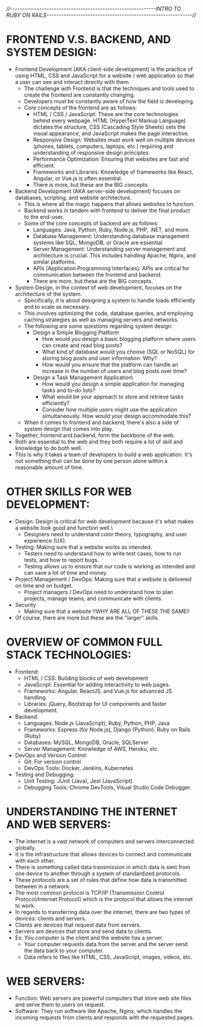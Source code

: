 *//------------------------------------------------------------INTRO TO RUBY ON RAILS------------------------------------------------------------//*

 # FRONTEND V.S. BACKEND, AND SYSTEM DESIGN:
   - Frontend Development (AKA client-side development) is the practice of using HTML, CSS and JavaScript for a website / web application so that a user can see and interact directly with them.
     * The challenge with Frontend is that the techniques and tools used to create the frontend are constantly changing.
     * Developers must be constantly aware of how the field is developing.
     * Core concepts of the frontend are as follows:
         + HTML / CSS / JavaScript: These are the core technologies behind every webpage. HTML (HyperText Markup Language) dictates the structure, CSS (Cascading Style Sheets) sets the visual appearance, and JavaScript makes the page interactive.
         + Responsive Design: Websites must work well on multiple devices (phones, tablets, computers, laptops, etc.) requiring and understanding of responsive design principles.
         + Performance Optimization: Ensuring that websites are fast and efficient.
         + Frameworks and Libraries: Knowledge of frameworks like React, Angular, or Vue.js is often essential.
         + There is more, but these are the BIG concepts.
   - Backend Development (AKA server-side development) focuses on databases, scripting, and website architecture.
     * This is where all the magic happens that allows websites to function.
     * Backend works in tandem with frontend to deliver the final product to the end-user.
     * Some of the core concepts of backend are as follows:
         + Languages: Java, Python, Ruby, Node.js, PHP, .NET, and more.
         + Database Management: Understanding database management systems like SQL, MongoDB, or Oracle are essential
         + Server Management: Understanding server management and architecture is crucial. This includes handling Apache, Nginx, and similar platforms.
         + APIs (Application Programming Interfaces): APIs are critical for communication between the frontend and backend.
         + There are more, but these are the BIG concepts.
   - System Design, in the context of web development, focuses on the architecture of the system.
     * Specifically, it is about designing a system to handle loads efficiently and to scale as necessary.
     * This involves optimizing the code, database queries, and employing caching strategies as well as managing servers and networks.  
     * The following are some questions regarding system design:
         + Design a Simple Blogging Platform
             - How would you design a basic blogging platform where users can create and read blog posts?
             - What kind of database would you choose (SQL or NoSQL) for storing blog posts and user information. Why?
             - How would you ensure that the platform can handle an increase in the number of users and blog posts over time?
         + Design a Task Management Application\
             - How would you design a simple application for managing tasks and to-do lists?
             - What would be your approach to store and retrieve tasks efficiently?
             - Consider how multiple users might use the application simultaneously. How would your design accommodate this?
     * When it comes to frontend and backend, there's also a side of system design that comes into play.
   - Together, frontend and backend, form the backbone of the web.
   - Both are essential to the web and they both require a lot of skill and knowledge to do both well.
   - This is why it takes a team of developers to build a web application. It's not something that can be done by one person alone within a reasonable amount of time.

 # OTHER SKILLS FOR WEB DEVELOPMENT:
   - Design: Design is critical for web development because it's what makes a website look good and function well.\
     * Designers need to understand color theory, typography, and user experience (UX). 
   - Testing: Making sure that a website works as intended.
     * Testers need to understand how to write test cases, how to run tests, and how to report bugs.
     * Testing allows us to ensure that our code is working as intended and can save a lot of time and money. 
   - Project Management / DevOps: Making sure that a website is delivered on time and on budget.
     * Project managers / DevOps need to understand how to plan projects, manage teams, and communicate with clients. 
   - Security
     * Making sure that a website !!WHY ARE ALL OF THESE THE SAME!! 
   - Of course, there are more but these are the "larger" skills.

 # OVERVIEW OF COMMON FULL STACK TECHNOLOGIES:
   - Frontend:
     * HTML / CSS: Building blocks of web development
     * JavaScript: Essential for adding interactivity to web pages.
     * Frameworks: Angular, ReactJS, and Vue.js for advanced JS handling.
     * Libraries: jQuery, Bootstrap for UI components and faster development.
   - Backend:
     * Languages: Node.js (JavaScript), Ruby, Python, PHP, Java
     * Frameworks: Express (for Node.js), Django (Python), Ruby on Rails (Ruby)
     * Databases: MySQL, MongoDB, Oracle, SQLServer 
     * Server Management: Knowledge of AWS, Heroku, etc.
   - DevOps and Version Control: 
     * Git: For version control
     * DevOps Tools: Docker, Jenkins, Kubernetes 
   - Testing and Debugging: 
     * Unit Testing: JUnit (Java), Jest (JavaScript)
     * Debugging Tools: Chrome DevTools, Visual Studio Code Debugger.

 # UNDERSTANDING THE INTERNET AND WEB SERVERS:
   - The internet is a vast network of computers and servers interconnected globally. 
   - It is the infrastructure that allows devices to connect and communicate with each other.
   - There is something called data transmission in which data is sent from one device to another through a system of standardized protocols.
   - These protocols are a set of rules that define how data is transmitted between in a network.
   - The most common protocol is TCP/IP (Transmission Control Protocol/Internet Protocol) which is the protocol that allows the internet to work.
   - In regards to transferring data over the internet, there are two types of devices: clients and servers.
   - Clients are devices that request data from servers.
   - Servers are devices that store and send data to clients.
   - Ex: You computer is the client and the website has a server.
     * Your computer requests data from the server and the server send the data back to your computer. 
     * Data refers to files like HTML, CSS, JavaScript, images, videos, etc.

 # WEB SERVERS:
   - Function: Web servers are powerful computers that store web site files and serve them to users on request.
   - Software: They run software like Apache, Nginx, which handles the incoming requests from clients and responds with the requested pages.